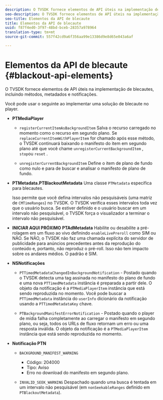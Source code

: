 ```yaml
---
description: O TVSDK fornece elementos de API úteis na implementação de blecautes, incluindo métodos, metadados e notificações.
seo-description: O TVSDK fornece elementos de API úteis na implementação de blecautes, incluindo métodos, metadados e notificações.
seo-title: Elementos da API de blecaute
title: Elementos da API de blecaute
uuid: f87f4ed0-3f97-48bd-bceb-28357a978964
translation-type: tm+mt
source-git-commit: 557f42cd9a6f356aa99e13386d9e8d65e043a6af

---
```



# Elementos da API de blecaute {#blackout-api-elements}

O TVSDK fornece elementos de API úteis na implementação de blecautes, incluindo métodos, metadados e notificações.

Você pode usar o seguinte ao implementar uma solução de blecaute no player.

* **PTMediaPlayer**

   * `registerCurrentItemAsBackgroundItem` Salva o recurso carregado no momento como o recurso em segundo plano. Se `replaceCurrentItemWithPlayerItem` for chamado após esse método, o TVSDK continuará baixando o manifesto do item em segundo plano até que você chame `unregisterCurrentBackgroundItem` , `stop`ou `reset` .

   * `unregisterCurrentBackgroundItem` Define o item de plano de fundo como nulo e para de buscar e analisar o manifesto de plano de fundo.

* **PTMetadata.PTBlackoutMetadata** Uma classe `PTMetadata` específica para blecautes.

   Isso permite que você defina intervalos não pesquisáveis (uma matriz de `CMTimeRanges`) no TVSDK. O TVSDK verifica esses intervalos toda vez que o usuário busca. Se estiver definido e o usuário buscar em um intervalo não pesquisável, o TVSDK força o visualizador a terminar o intervalo não pesquisável.

* **INICIAR AQUI PRÓXIMO** **PTAdMetadata** Habilite ou desabilite a pré-rolagem em um fluxo ao vivo definindo `enableLivePreroll` como SIM ou NÃO. Se NÃO, o TVSDK não faz uma chamada explícita do servidor de publicidade para anúncios precedentes antes da reprodução do conteúdo e, portanto, não reproduz o pré-roll. Isso não tem impacto sobre os andares médios. O padrão é SIM.

* **NSNotificações**

   * `PTTimedMetadataChangedInBackgroundNotification` - Postado quando o TVSDK detecta uma tag assinada no manifesto do plano de fundo e uma nova `PTTimedMetadata` instância é preparada a partir dele. O objeto da notificação é a `PTMediaPlayerItem` instância que está sendo reproduzida no momento. Você pode buscar a `PTTimedMetadata` instância do `userInfo` dicionário da notificação usando a `PTTimedMetadataKey` chave.

   * `PTBackgroundManifestErrorNotification` - Postado quando o player de mídia falha completamente ao carregar o manifesto em segundo plano, ou seja, todos os URLs de fluxo retornam um erro ou uma resposta inválida. O objeto da notificação é a `PTMediaPlayerItem` instância que está sendo reproduzida no momento.

* **Notificação PTN**

   * `BACKGROUND_MANIFEST_WARNING`

      * Código: 204000
      * Tipo: Aviso
      * Erro no download do manifesto em segundo plano.
   * `INVALID_SEEK_WARNING` Despachado quando uma busca é tentada em um intervalo não pesquisável (em `nonSeekableRanges` definido em `PTBlackoutMetadata`).